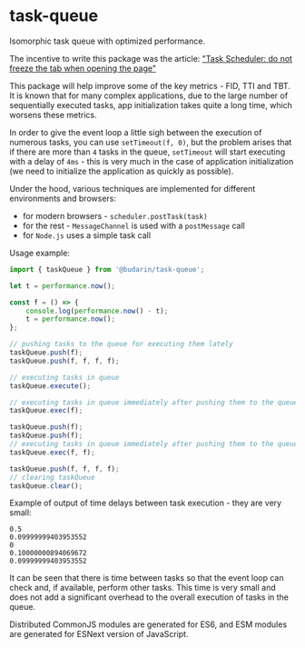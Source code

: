 # task-queue

Isomorphic task queue with optimized performance.

The incentive to write this package was the article: ["Task Scheduler: do not freeze the tab when opening the page"](https://habr.com/ru/companies/jugru/articles/716620/)

This package will help improve some of the key metrics - FID, TTI and TBT.
It is known that for many complex applications, due to the large number of sequentially executed tasks, app initialization takes quite a long time, which worsens these metrics.

In order to give the event loop a little sigh between the execution of numerous tasks, you can use `setTimeout(f, 0)`, but the problem arises that if there are more than `4` tasks in the queue, `setTimeout` will start executing with a delay of `4ms` - this is very much in the case of application initialization (we need to initialize the application as quickly as possible).

Under the hood, various techniques are implemented for different environments and browsers:

-   for modern browsers - `scheduler.postTask(task)`
-   for the rest - `MessageChannel` is used with a `postMessage` call
-   for `Node.js` uses a simple task call

Usage example:

```js
import { taskQueue } from '@budarin/task-queue';

let t = performance.now();

const f = () => {
    console.log(performance.now() - t);
    t = performance.now();
};

// pushing tasks to the queue for executing them lately
taskQueue.push(f);
taskQueue.push(f, f, f, f);

// executing tasks in queue
taskQueue.execute();

// executing tasks in queue immediately after pushing them to the queue
taskQueue.exec(f);

taskQueue.push(f);
taskQueue.push(f);
// executing tasks in queue immediately after pushing them to the queue
taskQueue.exec(f, f);

taskQueue.push(f, f, f, f);
// clearing taskQueue
taskQueue.clear();
```

Example of output of time delays between task execution - they are very small:

```
0.5
0.09999999403953552
0
0.10000000894069672
0.09999999403953552
```

It can be seen that there is time between tasks so that the event loop can check and, if available, perform other tasks.
This time is very small and does not add a significant overhead to the overall execution of tasks in the queue.

Distributed CommonJS modules are generated for ES6, and ESM modules are generated for ESNext version of JavaScript.
